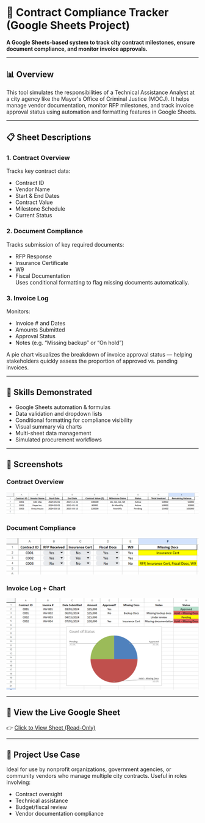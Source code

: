 # 📄 Contract Compliance Tracker (Google Sheets Project)

**A Google Sheets-based system to track city contract milestones, ensure document compliance, and monitor invoice approvals.**

---

## 📊 Overview

This tool simulates the responsibilities of a Technical Assistance Analyst at a city agency like the Mayor's Office of Criminal Justice (MOCJ). It helps manage vendor documentation, monitor RFP milestones, and track invoice approval status using automation and formatting features in Google Sheets.

---

## 📋 Sheet Descriptions

### 1. **Contract Overview**
Tracks key contract data:
- Contract ID
- Vendor Name
- Start & End Dates
- Contract Value
- Milestone Schedule
- Current Status

### 2. **Document Compliance**
Tracks submission of key required documents:
- RFP Response
- Insurance Certificate
- W9
- Fiscal Documentation  
Uses conditional formatting to flag missing documents automatically.

### 3. **Invoice Log**
Monitors:
- Invoice # and Dates
- Amounts Submitted
- Approval Status
- Notes (e.g. “Missing backup” or “On hold”)

A pie chart visualizes the breakdown of invoice approval status — helping stakeholders quickly assess the proportion of approved vs. pending invoices.

---

## 🧠 Skills Demonstrated

- Google Sheets automation & formulas
- Data validation and dropdown lists
- Conditional formatting for compliance visibility
- Visual summary via charts
- Multi-sheet data management
- Simulated procurement workflows

---

## 📸 Screenshots

### Contract Overview  
![Contract Overview](contract-overview.png)

### Document Compliance  
![Document Compliance](document-compliance.png)

### Invoice Log + Chart  
![Invoice Log](invoice-log.png)  

---

## 🔗 View the Live Google Sheet

👉 [Click to View Sheet (Read-Only)](https://docs.google.com/spreadsheets/d/1BYY-luyahvyS-SVtFyoyHsgQs42g59g9LSPp3OuYMLU/edit?usp=sharing)

---

## 🧩 Project Use Case

Ideal for use by nonprofit organizations, government agencies, or community vendors who manage multiple city contracts. Useful in roles involving:
- Contract oversight
- Technical assistance
- Budget/fiscal review
- Vendor documentation compliance
